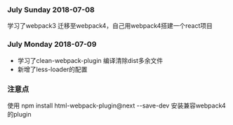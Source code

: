 ### July Sunday 2018-07-08
学习了webpack3 迁移至webpack4，自己用webpack4搭建一个react项目

### July Monday 2018-07-09
* 学习了clean-webpack-plugin 编译清除dist多余文件
* 新增了less-loader的配置

### 注意点
使用 npm install html-webpack-plugin@next --save-dev 安装兼容webpack4的plugin
